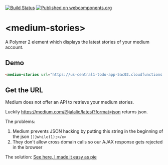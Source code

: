[![Build Status](https://travis-ci.org/JaySunSyn/medium-stories.svg?branch=master)](https://travis-ci.org/JaySunSyn/medium-stories)
[![Published on webcomponents.org](https://img.shields.io/badge/webcomponents.org-published-blue.svg)](https://www.webcomponents.org/element/jaysunsyn/medium-stories)

# \<medium-stories\>

A Polymer 2 element which displays the latest stories of your medium account.

## Demo
<!--
```
<custom-element-demo>
  <template>
    <link rel="import" href="medium-strories.html">
    <medium-stories
        url="https://us-central1-todo-app-5ac02.cloudfunctions.net/medium">
    </medium-stories>
  </template>
</custom-element-demo>
```
-->
```html
<medium-stories url="https://us-central1-todo-app-5ac02.cloudfunctions.net/medium"></medium-stories>
```

## Get the URL
Medium does not offer an API to retrieve your medium stories. 

Luckily https://medium.com/@jalalio/latest?format=json returns json.

The problems: 

1. Medium prevents JSON hacking by putting this string in the beginning of the json `])}while(1);</x>`
2. They don't allow cross domain calls so our AJAX response gets rejected in the browser

The solution: [See here, I made it easy as pie](https://github.com/JaySunSyn/medium-firebase-proxy)